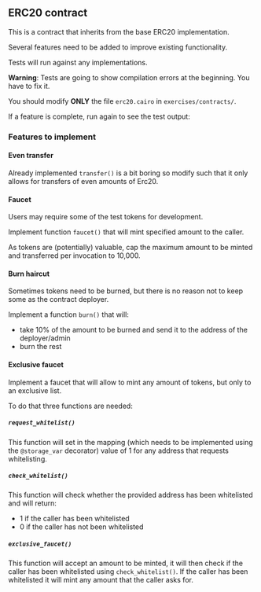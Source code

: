 ## ERC20 contract

This is a contract that inherits from the base ERC20 implementation.

Several features need to be added to improve existing functionality.

Tests will run against any implementations.

**Warning**: Tests are going to show compilation errors at the beginning. You have to fix it.

You should modify **ONLY** the file `erc20.cairo` in `exercises/contracts/`.

If a feature is complete, run again to see the test output:

### Features to implement

#### Even transfer

Already implemented `transfer()` is a bit boring so modify such that it only allows for transfers of even amounts of Erc20.

#### Faucet

Users may require some of the test tokens for development.

Implement function `faucet()` that will mint specified amount to the caller.

As tokens are (potentially) valuable, cap the maximum amount to be minted and transferred per invocation to 10,000.

#### Burn haircut

Sometimes tokens need to be burned, but there is no reason not to keep some as the contract deployer.

Implement a function `burn()` that will:

- take 10% of the amount to be burned and send it to the address of the deployer/admin
- burn the rest

#### Exclusive faucet

Implement a faucet that will allow to mint any amount of tokens, but only to an exclusive list.

To do that three functions are needed:

##### `request_whitelist()`

This function will set in the mapping (which needs to be implemented using the `@storage_var` decorator) value of 1 for any address that requests whitelisting.

##### `check_whitelist()`

This function will check whether the provided address has been whitelisted and will return:

- 1 if the caller has been whitelisted
- 0 if the caller has not been whitelisted

##### `exclusive_faucet()`

This function will accept an amount to be minted, it will then check if the caller has been whitelisted using `check_whitelist()`. If the caller has been whitelisted it will mint any amount that the caller asks for.
